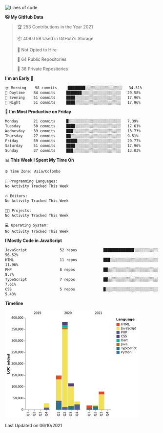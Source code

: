 
<!--START_SECTION:waka-->
![Lines of code](https://img.shields.io/badge/From%20Hello%20World%20I%27ve%20Written-831768%20lines%20of%20code-blue)

**🐱 My GitHub Data** 

> 🏆 253 Contributions in the Year 2021
 > 
> 📦 409.0 kB Used in GitHub's Storage 
 > 
> 🚫 Not Opted to Hire
 > 
> 📜 64 Public Repositories 
 > 
> 🔑 38 Private Repositories  
 > 
**I'm an Early 🐤** 

```text
🌞 Morning    98 commits     ████████░░░░░░░░░░░░░░░░░   34.51% 
🌆 Daytime    84 commits     ███████░░░░░░░░░░░░░░░░░░   29.58% 
🌃 Evening    51 commits     ████░░░░░░░░░░░░░░░░░░░░░   17.96% 
🌙 Night      51 commits     ████░░░░░░░░░░░░░░░░░░░░░   17.96%

```
📅 **I'm Most Productive on Friday** 

```text
Monday       21 commits     █░░░░░░░░░░░░░░░░░░░░░░░░   7.39% 
Tuesday      50 commits     ████░░░░░░░░░░░░░░░░░░░░░   17.61% 
Wednesday    39 commits     ███░░░░░░░░░░░░░░░░░░░░░░   13.73% 
Thursday     27 commits     ██░░░░░░░░░░░░░░░░░░░░░░░   9.51% 
Friday       59 commits     █████░░░░░░░░░░░░░░░░░░░░   20.77% 
Saturday     51 commits     ████░░░░░░░░░░░░░░░░░░░░░   17.96% 
Sunday       37 commits     ███░░░░░░░░░░░░░░░░░░░░░░   13.03%

```


📊 **This Week I Spent My Time On** 

```text
⌚︎ Time Zone: Asia/Colombo

💬 Programming Languages: 
No Activity Tracked This Week

🔥 Editors: 
No Activity Tracked This Week

🐱‍💻 Projects: 
No Activity Tracked This Week

💻 Operating System: 
No Activity Tracked This Week

```

**I Mostly Code in JavaScript** 

```text
JavaScript               52 repos            ██████████████░░░░░░░░░░░   56.52% 
HTML                     11 repos            ███░░░░░░░░░░░░░░░░░░░░░░   11.96% 
PHP                      8 repos             ██░░░░░░░░░░░░░░░░░░░░░░░   8.7% 
TypeScript               7 repos             ██░░░░░░░░░░░░░░░░░░░░░░░   7.61% 
CSS                      5 repos             █░░░░░░░░░░░░░░░░░░░░░░░░   5.43%

```


**Timeline**

![Chart not found](https://raw.githubusercontent.com/ccweerasinghe1994/ccweerasinghe1994/master/charts/bar_graph.png) 


 Last Updated on 06/10/2021
<!--END_SECTION:waka-->
